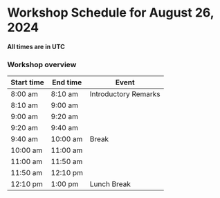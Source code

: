 # Workshop Schedule for August 26, 2024

**All times are in UTC**

### Workshop overview

| Start time  | End time | Event |
| ------------- | ------------- | ------------- |
| 8:00 am  | 8:10 am  | Introductory Remarks |
| 8:10 am  | 9:00 am  | |
| 9:00 am  | 9:20 am  | |
| 9:20 am  | 9:40 am  | |
| 9:40 am  | 10:00 am | Break
| 10:00 am  | 11:00 am  | |
| 11:00 am  | 11:50 am  |  |
| 11:50 am  | 12:10 pm    | |
| 12:10 pm  | 1:00 pm  | Lunch Break |

